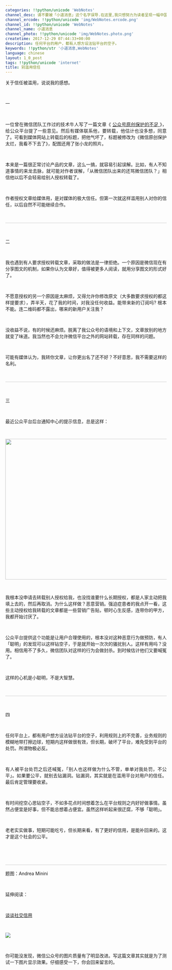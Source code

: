 ```yaml
---
categories: !!python/unicode 'WebNotes'
channel_desc: 请不要被「小道消息」这个名字误导.在这里,我只想努力为读者呈现一幅中国互联网的清明上河图.
channel_ercode: !!python/unicode 'img/WebNotes.ercode.png'
channel_id: !!python/unicode 'WebNotes'
channel_name: 小道消息
channel_photo: !!python/unicode 'img/WebNotes.photo.png'
createtime: 2017-12-29 07:44:33+00:00
description: 任何平台的用户，都有人想方设法钻平台的空子。
keywords: !!python/str '小道消息,WebNotes'
language: chinese
layout: 1_0_post
tags: !!python/unicode 'internet'
title: 别滥用信任
---
```

<div class="rich_media_content" id="js_content">
<p style="text-align: justify;">
         关于信任被滥用，说说我的感想。
        </p>
<p style="white-space: normal;">
<br/>
</p>
<p style="white-space: normal;text-align: justify;">
         一
         <br/>
</p>
<p>
<br/>
</p>
<p style="text-align: justify;">
         一位曾在微信团队工作过的技术牛人写了一篇文章《
         <a href="http://mp.weixin.qq.com/s?__biz=MjM5OTY1NTQ0MA==&amp;mid=2651535258&amp;idx=1&amp;sn=9c64984356641173419a9478199255cf&amp;chksm=bcc7b6e58bb03ff3dfdda0f4fb2aa4b4fb93968062b94842c6d80258d00f039d7862cac6bbe6&amp;scene=21#wechat_redirect" target="_blank">
          公众号原创保护的不足
         </a>
         》，给公众平台提了一些意见。然后有媒体联系他，要转载，他估计也没多想，同意了。可看到媒体网站上转载后的标题，把他气坏了，标题被修改为《微信原创保护太烂，我看不下去了》，配图还用了张小龙的照片。
        </p>
<p>
<br/>
</p>
<p style="text-align: justify;">
         本来是一篇很正常讨论产品的文章，这么一搞，就容易引起误解。比如，有人不知道事情的来龙去脉，就可能对作者误解，「从微信团队出来的还骂微信团队？」相信他以后不会轻易给别人授权转载了。
        </p>
<p>
<br/>
</p>
<p style="text-align: justify;">
         作者授权文章给媒体用，是对媒体的极大信任。但第一次就这样滥用别人对你的信任，以后自然不可能继续合作。
        </p>
<p style="white-space: normal;">
<br/>
</p>
<hr style="margin-top: 1em;margin-bottom: 1em;white-space: normal;max-width: 100%;font-family: Lato, Helvetica, Arial, freesans, clean, sans-serif;border-right-width: 0px;border-bottom-width: 0px;border-left-width: 0px;border-top-style: solid;border-top-color: rgb(234, 234, 234);height: 1px;color: rgb(51, 51, 51);font-size: 15px;box-sizing: border-box !important;word-wrap: break-word !important;"/>
<p style="white-space: normal;">
<br/>
</p>
<p style="text-align: justify;">
         二
        </p>
<p>
<br/>
</p>
<p style="text-align: justify;">
         我也遇到有人要求授权转载文章，采取的做法是一律拒绝。一个原因是微信现在有分享图文的机制，如果你认为文章好，值得被更多人阅读，就用分享图文的形式好了。
        </p>
<p>
<br/>
</p>
<p style="text-align: justify;">
         不愿意授权的另一个原因是太麻烦，又得允许你修改原文（大多数要求授权的都这样提要求），弄半天，花了我的时间，对我没任何收益。能带来新的订阅吗? 根本不能。连二维码都不露出，哪来的新用户关注我？
        </p>
<p>
<br/>
</p>
<p style="text-align: justify;">
         没收益不说，有的时候还麻烦。脱离了我公众号的语境和上下文，文章放别的地方就变了味道。我当然也不会允许微信平台之外的网站转载，存在同样的问题。
        </p>
<p style="text-align: justify;">
<br/>
</p>
<p style="text-align: justify;">
         可能有媒体认为，我转你文章，让你更出名了还不好？不好意思，我不需要这样的名利。
        </p>
<p style="white-space: normal;">
<br/>
</p>
<hr style="margin-top: 1em;margin-bottom: 1em;white-space: normal;max-width: 100%;font-family: Lato, Helvetica, Arial, freesans, clean, sans-serif;border-right-width: 0px;border-bottom-width: 0px;border-left-width: 0px;border-top-style: solid;border-top-color: rgb(234, 234, 234);height: 1px;color: rgb(51, 51, 51);font-size: 15px;box-sizing: border-box !important;word-wrap: break-word !important;"/>
<p style="white-space: normal;">
<br/>
</p>
<p style="text-align: justify;">
         三
        </p>
<p>
<br/>
</p>
<p style="text-align: justify;">
         最近公众平台后台通知中心的提示信息，总是这样：
        </p>
<p style="text-align: justify;">
<br/>
</p>
<p>
<img class="" data-croporisrc="https://mmbiz.qpic.cn/mmbiz_png/ow5rEn8QGlFOybeIlo5vavg3yLNqne7DMMXo4ThUxibdIytId9iaHRj2BsMcQUe8VAX5buW5wkQUvBPMZwd4VqgA/0?wx_fmt=png" data-cropx1="0" data-cropx2="726" data-cropy1="79.92660550458716" data-cropy2="566.1467889908257" data-ratio="0.6707988980716253" data-s="300,640" data-src="" data-type="jpeg" data-w="726" src="{{ '/img/ow5rEn8QGlFOybeIlo5vavg3yLNqne7DJFxXk22g0OCSaMopavM15ibDgVEpWn4ZFiaO3k5RfLyVM7KSIm7w2b0A.jpeg' | prepend: site.img | replace: '//','/' }}" style="width: 654px;height: 438px;"/>
</p>
<p>
<br/>
</p>
<p style="text-align: justify;">
         我根本没申请去转载别人授权给我，也没找谁要什么长期授权，都是人家主动把我填上去的，然后再取消。为什么这样做？恶意营销。强迫症患者的我点开一看，这些主动授权给我转载的文章都是一些营销广告贴，顿时心生反感，连带你的甲方，我都开始讨厌了。
        </p>
<p>
<br/>
</p>
<p style="text-align: justify;">
         公众平台提供这个功能是让用户合理使用的，根本没对这种恶意行为做预防，有人「聪明」的发现可以这样钻空子，于是就开始一次次的骚扰别人。这样有用吗？没用。相信用不了多久，微信团队对这样的行为会做封杀。到时候估计他们又要喊冤了。
        </p>
<p style="text-align: justify;">
<br/>
</p>
<p style="text-align: justify;">
         这样的心机是小聪明，不是大智慧。
        </p>
<p style="white-space: normal;">
<br/>
</p>
<hr style="margin-top: 1em;margin-bottom: 1em;white-space: normal;max-width: 100%;font-family: Lato, Helvetica, Arial, freesans, clean, sans-serif;border-right-width: 0px;border-bottom-width: 0px;border-left-width: 0px;border-top-style: solid;border-top-color: rgb(234, 234, 234);height: 1px;color: rgb(51, 51, 51);font-size: 15px;box-sizing: border-box !important;word-wrap: break-word !important;"/>
<p style="white-space: normal;">
<br/>
</p>
<p style="text-align: justify;">
         四
        </p>
<p>
<br/>
</p>
<p style="text-align: justify;">
         任何平台上，都有用户想方设法钻平台的空子，利用规则上的不完善，业务规则的模糊地带打擦边球，短期内这样做很有效，但长期，破坏了平台，难免受到平台的处罚。所谓物极必反。
        </p>
<p>
<br/>
</p>
<p style="text-align: justify;">
         有人被平台处罚之后还喊冤，「别人也这样做为什么不管，单单对我处罚，不公平」。如果要公平，就别去钻漏洞。钻漏洞，其实就是在滥用平台对用户的信任。最后肯定管理要收紧。
        </p>
<p>
<br/>
</p>
<p style="text-align: justify;">
         有时间挖空心思钻空子，不如多花点时间想着怎么在平台规则之内好好做事情。虽然占便宜是好事，但不能总想着占便宜。虽然这样听起来很迂腐，不够「聪明」。
        </p>
<p>
<br/>
</p>
<p style="text-align: justify;">
         老老实实做事，短期可能吃亏，但长期来看，有了更好的信用，是能补回来的。这才是这个社会的公平。
        </p>
<p>
<br/>
</p>
<p>
<br/>
</p>
<hr style="margin-top: 1em;margin-bottom: 1em;white-space: normal;max-width: 100%;font-family: Lato, Helvetica, Arial, freesans, clean, sans-serif;border-right-width: 0px;border-bottom-width: 0px;border-left-width: 0px;border-top-style: solid;border-top-color: rgb(234, 234, 234);height: 1px;color: rgb(51, 51, 51);font-size: 15px;box-sizing: border-box !important;word-wrap: break-word !important;"/>
<p>
         题图：Andrea Minini
        </p>
<p>
<br/>
</p>
<p>
         延伸阅读：
        </p>
<p>
<br/>
</p>
<p>
<a href="http://mp.weixin.qq.com/s?__biz=MjM5ODIyMTE0MA==&amp;mid=2650970403&amp;idx=1&amp;sn=37315e687b4a3b139f9b131d002bfdf6&amp;chksm=bd383d188a4fb40e900f1c0d4fb2248f0430e16eed78ea6d99c2bca9d47a7724490838259dec&amp;scene=21#wechat_redirect" target="_blank">
          谈谈社交信用
         </a>
<br/>
</p>
<p>
<br/>
</p>
<p>
<img class="" data-copyright="0" data-ratio="1" data-s="300,640" data-src="" data-type="jpeg" data-w="1152" src="{{ '/img/ow5rEn8QGlFOybeIlo5vavg3yLNqne7DcOLDV2vicDe0P8qcdHAGYCdM53m5WRtvicfJcEtZbnlxgSH7ZQCt2EcQ.jpeg' | prepend: site.img | replace: '//','/' }}" style=""/>
</p>
<p>
<br/>
</p>
<p>
         你可能没发现，微信公众号的图片质量有了明显改进。写这篇文章其实就是为了测试一下图片显示效果。仔细感受一下，你会回来留言的。
        </p>
<p>
<br/>
</p>
</div>